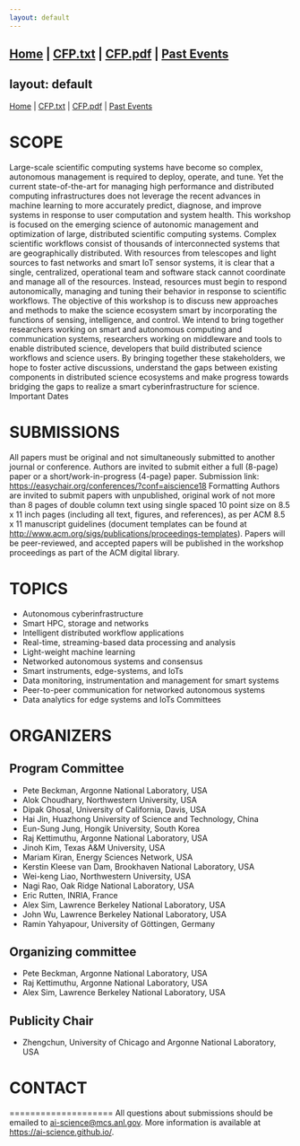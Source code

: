 ```yaml
---
layout: default
---
```

[Home](index.html) | <a href="doc/CFP-2019-15th-SRMPDS.txt" target="_blank">CFP.txt</a> | <a href="doc/CFP-2019-15th-SRMPDS.pdf" target="_blank">CFP.pdf</a> | [Past Events](past.html)
---
layout: default
---
[Home](index.html) | <a href="doc/CFP-2019-15th-SRMPDS.txt" target="_blank">CFP.txt</a> | <a href="doc/CFP-2019-15th-SRMPDS.pdf" target="_blank">CFP.pdf</a> | [Past Events](past.html)

# SCOPE
Large-scale scientific computing systems have become so complex, autonomous management is required to deploy, operate, and tune. Yet the current state-of-the-art for managing high performance and distributed computing infrastructures does not leverage the recent advances in machine learning to more accurately predict, diagnose, and improve systems in response to user computation and system health. This workshop is focused on the emerging science of autonomic management and optimization of large, distributed scientific computing systems.
Complex scientific workflows consist of thousands of interconnected systems that are geographically distributed. With resources from telescopes and light sources to fast networks and smart IoT sensor systems, it is clear that a single, centralized, operational team and software stack cannot coordinate and manage all of the resources. Instead, resources must begin to respond autonomically, managing and tuning their behavior in response to scientific workflows. The objective of this workshop is to discuss new approaches and methods to make the science ecosystem smart by incorporating the functions of sensing, intelligence, and control. We intend to bring together researchers working on smart and autonomous computing and communication systems, researchers working on middleware and tools to enable distributed science, developers that build distributed science workflows and science users. By bringing together these stakeholders, we hope to foster active discussions, understand the gaps between existing components in distributed science ecosystems and make progress towards bridging the gaps to realize a smart cyberinfrastructure for science.
Important Dates

# SUBMISSIONS
All papers must be original and not simultaneously submitted to another journal or conference. Authors are invited to submit either a full (8-page) paper or a short/work-in-progress (4-page) paper. Submission link: https://easychair.org/conferences/?conf=aiscience18 
Formatting
Authors are invited to submit papers with unpublished, original work of not more than 8 pages of double column text using single spaced 10 point size on 8.5 x 11 inch pages (including all text, figures, and references), as per ACM 8.5 x 11 manuscript guidelines (document templates can be found at http://www.acm.org/sigs/publications/proceedings-templates). Papers will be peer-reviewed, and accepted papers will be published in the workshop proceedings as part of the ACM digital library.

# TOPICS
* Autonomous cyberinfrastructure
* Smart HPC, storage and networks
* Intelligent distributed workflow applications
* Real-time, streaming-based data processing and analysis
* Light-weight machine learning
* Networked autonomous systems and consensus
* Smart instruments, edge-systems, and IoTs
* Data monitoring, instrumentation and management for smart systems
* Peer-to-peer communication for networked autonomous systems
* Data analytics for edge systems and IoTs
Committees

# ORGANIZERS
## Program Committee
* Pete Beckman, Argonne National Laboratory, USA
* Alok Choudhary, Northwestern University, USA
* Dipak Ghosal, University of California, Davis, USA
* Hai Jin, Huazhong University of Science and Technology, China
* Eun-Sung Jung, Hongik University, South Korea
* Raj Kettimuthu, Argonne National Laboratory, USA
* Jinoh Kim, Texas A&M University, USA
* Mariam Kiran, Energy Sciences Network, USA
* Kerstin Kleese van Dam, Brookhaven National Laboratory, USA
* Wei-keng Liao, Northwestern University, USA
* Nagi Rao, Oak Ridge National Laboratory, USA
* Eric Rutten, INRIA, France
* Alex Sim, Lawrence Berkeley National Laboratory, USA
* John Wu, Lawrence Berkeley National Laboratory, USA
* Ramin Yahyapour, University of Göttingen, Germany

## Organizing committee
* Pete Beckman, Argonne National Laboratory, USA
* Raj Kettimuthu, Argonne National Laboratory, USA
* Alex Sim, Lawrence Berkeley National Laboratory, USA

## Publicity Chair
* Zhengchun, University of Chicago and Argonne National Laboratory, USA

# CONTACT
====================
All questions about submissions should be emailed to ai-science@mcs.anl.gov. More information is available at https://ai-science.github.io/.
